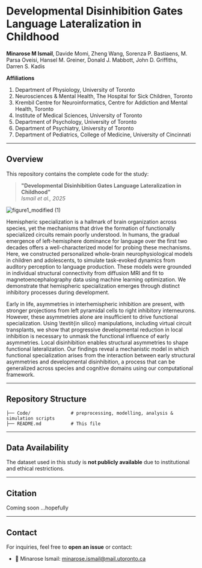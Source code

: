 # **Developmental Disinhibition Gates Language Lateralization in Childhood**  
**Minarose M Ismail**, Davide Momi, Zheng Wang, Sorenza P. Bastiaens, M. Parsa Oveisi, Hansel M. Greiner, Donald J. Mabbott, John D. Griffiths, Darren S. Kadis

**Affiliations**  
1. Department of Physiology, University of Toronto  
2. Neurosciences & Mental Health, The Hospital for Sick Children, Toronto  
3. Krembil Centre for Neuroinformatics, Centre for Addiction and Mental Health, Toronto  
4. Institute of Medical Sciences, University of Toronto
5. Department of Psychology, University of Toronto
6. Department of Psychiatry, University of Toronto  
7. Department of Pediatrics, College of Medicine, University of Cincinnati 
---

## **Overview**  
This repository contains the complete code for the study:  

> **"Developmental Disinhibition Gates Language Lateralization in Childhood"**  
> *Ismail et al., 2025*

![figure1_modified (1)](https://github.com/user-attachments/assets/c0a3da7c-89ad-4dee-8a9c-3988d4545b3b)

Hemispheric specialization is a hallmark of brain organization across species, yet the mechanisms that drive the formation of functionally specialized circuits remain poorly understood. In humans, the gradual emergence of left-hemisphere dominance for language over the first two decades offers a well-characterized model for probing these mechanisms. Here, we constructed personalized whole-brain neurophysiological models in children and adolescents, to simulate task-evoked dynamics from auditory perception to language production. These models were grounded in individual structural connectivity from diffusion MRI and fit to magnetoencephalography data using machine learning optimization.  We demonstrate that hemispheric specialization emerges through distinct inhibitory processes during development.   

Early in life, asymmetries in interhemispheric inhibition are present, with stronger projections from left pyramidal cells to right inhibitory interneurons. However, these asymmetries alone are insufficient to drive functional specialization. Using \textit{in silico} manipulations, including virtual circuit transplants, we show that progressive developmental reduction in local inhibition is necessary to unmask the functional influence of early asymmetries. Local disinhibition enables structural asymmetries to shape functional lateralization. Our findings reveal a mechanistic model in which functional specialization arises from the interaction between early structural asymmetries and developmental disinhibition, a process that can be generalized across species and cognitive domains using our computational framework.

---

## **Repository Structure**  
```
├── Code/               # preprocessing, modelling, analysis & simulation scripts
├── README.md           # This file
```

---

## **Data Availability**  
The dataset used in this study is **not publicly available** due to institutional and ethical restrictions.  

---

## **Citation**  
Coming soon ...hopefully

---

## **Contact**  
For inquiries, feel free to **open an issue** or contact:  
- 📧 Minarose Ismail: [minarose.ismail@mail.utoronto.ca](mailto:minarose.ismail@mail.utoronto.ca) 
